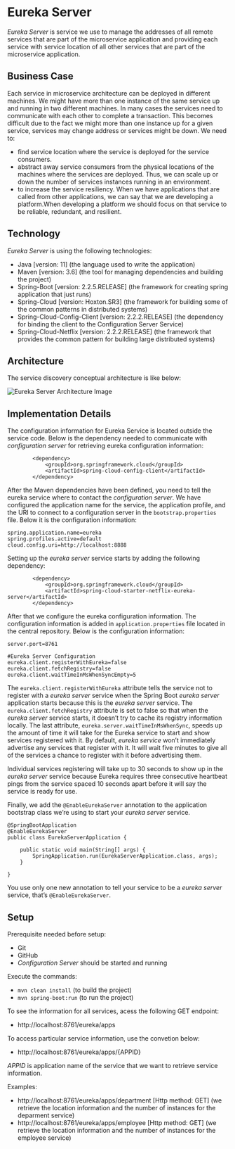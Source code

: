 # Eureka Server

*Eureka Server* is service we use to manage the addresses of all remote services that are part of the microservice application and providing each service with service 
location of all other services that are part of the microservice application.

## Business Case

Each service in microservice architecture can be deployed in different machines. We might have more than one instance of the same service up and running in two different
machines. In many cases the services need to communicate with each other to complete a transaction. This becomes difficult due to the fact we might more than one instance up
for a given service, services may change address or services might be down. We need to:

- find service location where the service is deployed for the service consumers.
- abstract away service consumers from the physical locations of the machines where the services are deployed. Thus, we can scale up or down the number of services instances
running in an environment.
- to increase the service resiliency. When we have applications that are called from other applications, we can say that we are developing a platform.When developing a 
platform we should focus on that service to be reliable, redundant, and resilient.

## Technology

*Eureka Server* is using the following technologies:

- Java [version: 11] (the language used to write the application)
- Maven [version: 3.6] (the tool for managing dependencies and building the project)
- Spring-Boot [version: 2.2.5.RELEASE] (the framework for creating spring application that just runs)
- Spring-Cloud [version: Hoxton.SR3] (the framework for building some of the common patterns in distributed systems)
- Spring-Cloud-Config-Client [version: 2.2.2.RELEASE] (the dependency for binding the client to the Configuration Server Service)
- Spring-Cloud-Netflix [version: 2.2.2.RELEASE] (the framework that provides the common pattern for building large distributed systems)

## Architecture

The service discovery conceptual architecture is like below:

![Eureka Server Architecture Image](https://github.com/rshtishi/payroll/blob/master/eureka-server/src/main/resources/static/images/eureka-server-architecture.png)

## Implementation Details

The configuration information for Eureka Service is located outside the service code. Below is the dependency needed to communicate with *configuration server* for retrieving eureka configuration information:

```
		<dependency>
			<groupId>org.springframework.cloud</groupId>
			<artifactId>spring-cloud-config-client</artifactId>
		</dependency>
```

After the Maven dependencies have been defined, you need to tell the eureka service where to contact the *configuration server*. We have configured the application name for the service, the application profile, and the URI to connect to a configuration server in the ```bootstrap.properties``` file. Below it is the configuration information:

```
spring.application.name=eureka
spring.profiles.active=default
cloud.config.uri=http://localhost:8888
```

Setting up the *eureka server* service starts by adding the following dependency:

```
		<dependency>
			<groupId>org.springframework.cloud</groupId>
			<artifactId>spring-cloud-starter-netflix-eureka-server</artifactId>
		</dependency>
```

After that we configure the eureka configuration information. The configuration information is added in ```application.properties``` file located in the central repository. 
Below is the configuration information:

```
server.port=8761

#Eureka Server Configuration
eureka.client.registerWithEureka=false
eureka.client.fetchRegistry=false
eureka.client.waitTimeInMsWhenSyncEmpty=5
```

The ```eureka.client.registerWithEureka``` attribute tells the service not to register with a *eureka server* service when the Spring Boot *eureka server*  application starts because this is the *eureka server* service. The ```eureka.client.fetchRegistry``` attribute is set to false so that when the *eureka server* service starts, it doesn’t try to cache its registry information locally. The last attribute, ```eureka.server.waitTimeInMsWhenSync```, speeds up the amount of time it will take for the Eureka service to start and show services registered with it. By default, *eureka service* won’t immediately advertise any services that register with it. It will wait five minutes to give all of the services a chance to register with it before advertising them.

Individual services registering will take up to 30 seconds to show up in the *eureka server* service because Eureka requires three consecutive heartbeat pings from the service spaced 10 seconds apart before it will say the service is ready for use. 

Finally, we add the ```@EnableEurekaServer``` annotation to the application bootstrap class we’re using to start your *eureka server* service.

```
@SpringBootApplication
@EnableEurekaServer
public class EurekaServerApplication {

	public static void main(String[] args) {
		SpringApplication.run(EurekaServerApplication.class, args);
	}

}
```

You use only one new annotation to tell your service to be a *eureka server* service, that’s ```@EnableEurekaServer```. 

## Setup

Prerequisite needed before setup:

- Git
- GitHub
- *Configuration Server* should be started and running

Execute the commands:

- ```mvn clean install``` (to build the project)
- ```mvn spring-boot:run``` (to run the project)

To see the information for all services, acess the following GET endpoint:

- http://localhost:8761/eureka/apps

To access particular service information, use the convetion below:

- http://localhost:8761/eureka/apps/{APPID}
	
*APPID* is application name of the service that we want to retrieve service information.

Examples:

- http://localhost:8761/eureka/apps/department [Http method: GET] (we retrieve the location information and the number of instances for the deparment service)
- http://localhost:8761/eureka/apps/employee [Http method: GET] (we retrieve the location information and the number of instances for the employee service)

